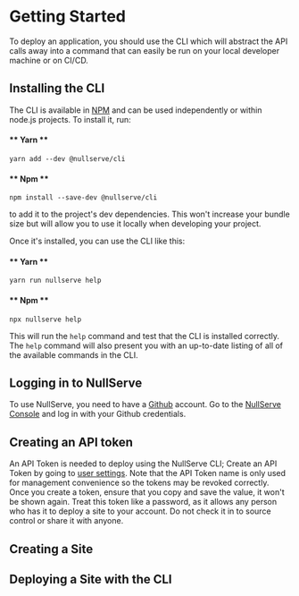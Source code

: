 # Getting Started

To deploy an application, you should use the CLI which will abstract the API calls away into a command that can easily be run on your local developer machine or on CI/CD.

## Installing the CLI

The CLI is available in [NPM](https://www.npmjs.com/package/@nullserve/cli) and can be used independently or within node.js projects.
To install it, run:

<!-- tabs:start -->

#### ** Yarn **

`yarn add --dev @nullserve/cli`

#### ** Npm **

`npm install --save-dev @nullserve/cli`

<!-- tabs:end -->

to add it to the project's dev dependencies.
This won't increase your bundle size but will allow you to use it locally when developing your project.

Once it's installed, you can use the CLI like this:

<!-- tabs:start -->

#### ** Yarn **

`yarn run nullserve help`

#### ** Npm **

`npx nullserve help`

<!-- tabs:end -->

This will run the `help` command and test that the CLI is installed correctly.
The `help` command will also present you with an up-to-date listing of all of the available commands in the CLI.

## Logging in to NullServe

To use NullServe, you need to have a [Github](https://github.com) account.
Go to the [NullServe Console](https://app.nullserve.com) and log in with your Github credentials.

## Creating an API token

An API Token is needed to deploy using the NullServe CLI;
Create an API Token by going to [user settings](https://app.nullserve.com/dashboard/settings).
Note that the API Token name is only used for management convenience so the tokens may be revoked correctly.
Once you create a token, ensure that you copy and save the value, it won't be shown again.
Treat this token like a password, as it allows any person who has it to deploy a site to your account.
Do not check it in to source control or share it with anyone.

## Creating a Site

## Deploying a Site with the CLI
